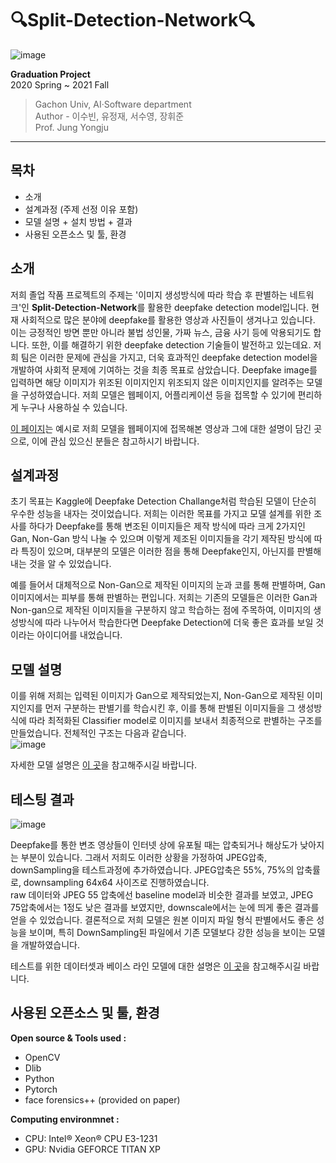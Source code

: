 # 🔍Split-Detection-Network🔍

![image](https://user-images.githubusercontent.com/32592754/118756673-6300a280-b8a6-11eb-92a0-1df4ae9f776a.png)   
   
**Graduation Project**   
2020 Spring ~ 2021 Fall   
> Gachon Univ, AI·Software department   
> Author - 이수빈, 유정재, 서수영, 장휘준   
> Prof. Jung Yongju   

***
## 목차
* 소개
* 설계과정 (주제 선정 이유 포함)
* 모델 설명 + 설치 방법 + 결과
* 사용된 오픈소스 및 툴, 환경


## 소개
저희 졸업 작품 프로젝트의 주제는 '이미지 생성방식에 따라 학습 후 판별하는 네트워크'인 **Split-Detection-Network**를 활용한 deepfake detection model입니다. 현재 사회적으로 많은 분야에 deepfake를 활용한 영상과 사진들이 생겨나고 있습니다. 이는 긍정적인 방면 뿐만 아니라 불법 성인물, 가짜 뉴스, 금융 사기 등에 악용되기도 합니다. 또한, 이를 해결하기 위한 deepfake detection 기술들이 발전하고 있는데요. 저희 팀은 이러한 문제에 관심을 가지고, 더욱 효과적인 deepfake detection model을 개발하여 사회적 문제에 기여하는 것을 최종 목표로 삼았습니다.
Deepfake image를 입력하면 해당 이미지가 위조된 이미지인지 위조되지 않은 이미지인지를 알려주는 모델을 구성하였습니다. 저희 모델은 웹페이지, 어플리케이션 등을 접목할 수 있기에 편리하게 누구나 사용하실 수 있습니다. 

[이 페이지](https://github.com/neolgu/Split-Detection-Network/wiki/Specific-Description-Video)는 예시로 저희 모델을 웹페이지에 접목해본 영상과 그에 대한 설명이 담긴 곳으로, 이에 관심 있으신 분들은 참고하시기 바랍니다.


## 설계과정

초기 목표는 Kaggle에 Deepfake Detection Challange처럼 학습된 모델이 단순히 우수한 성능을 내자는 것이었습니다. 저희는 이러한 목표를 가지고 모델 설계를 위한 조사를 하다가 Deepfake를 통해 변조된 이미지들은 제작 방식에 따라 크게 2가지인 Gan, Non-Gan 방식 나눌 수 있으며 이렇게 제조된 이미지들을 각기 제작된 방식에 따라 특징이 있으며, 대부분의 모델은 이러한 점을 통해 Deepfake인지, 아닌지를 판별해내는 것을 알 수 있었습니다. 

예를 들어서 대체적으로 Non-Gan으로 제작된 이미지의 눈과 코를 통해 판별하며, Gan 이미지에서는 피부를 통해 판별하는 편입니다. 저희는 기존의 모델들은 이러한 Gan과 Non-gan으로 제작된 이미지들을 구분하지 않고 학습하는 점에 주목하여, 이미지의 생성방식에 따라 나누어서 학습한다면 Deepfake Detection에 더욱 좋은 효과를 보일 것이라는 아이디어를 내었습니다.


## 모델 설명

이를 위해 저희는 입력된 이미지가 Gan으로 제작되었는지, Non-Gan으로 제작된 이미지인지를 먼저 구분하는 판별기를 학습시킨 후, 이를 통해 판별된 이미지들을 그 생성방식에 따라 최적화된 Classifier model로 이미지를 보내서 최종적으로 판별하는 구조를 만들었습니다. 전체적인 구조는 다음과 같습니다.   
![image](https://user-images.githubusercontent.com/32592754/118757968-1074b580-b8a9-11eb-8d81-241af2d56e4d.png)   

자세한 모델 설명은 [이 곳](https://github.com/neolgu/Split-Detection-Network/wiki/Model-Description)을 참고해주시길 바랍니다.

## 테스팅 결과
![image](https://user-images.githubusercontent.com/32592754/118758037-3437fb80-b8a9-11eb-8095-383c7be8a6c2.png)   

Deepfake를 통한 변조 영상들이 인터넷 상에 유포될 때는 압축되거나 해상도가 낮아지는 부분이 있습니다. 그래서 저희도 이러한 상황을 가정하여 JPEG압축, downSampling을 테스트과정에 추가하였습니다. JPEG압축은 55%, 75%의 압축률로, downsampling 64x64 사이즈로 진행하였습니다.   
raw 데이터와 JPEG 55 압축에선 baseline model과 비슷한 결과를 보였고, JPEG 75압축에서는 1정도 낮은 결과를 보였지만, downscale에서는 눈에 띄게 좋은 결과를 얻을 수 있었습니다. 결론적으로 저희 모델은 원본 이미지 파일 형식 판별에서도 좋은 성능을 보이며, 특히 DownSampling된 파일에서 기존 모델보다 강한 성능을 보이는 모델을 개발하였습니다.

테스트를 위한 데이터셋과 베이스 라인 모델에 대한 설명은 [이 곳](https://github.com/neolgu/Split-Detection-Network/wiki/Dataset)을 참고해주시길 바랍니다.   


## 사용된 오픈소스 및 툴, 환경

__Open source & Tools used  :__   
* OpenCV   
* Dlib   
* Python   
* Pytorch   
* face forensics++ (provided on paper)   

__Computing environmnet :__      
* CPU: Intel® Xeon® CPU E3-1231   
* GPU: Nvidia GEFORCE TITAN XP   

